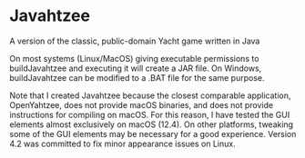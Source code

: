 # Javahtzee
A version of the classic, public-domain Yacht game written in Java

On most systems (Linux/MacOS) giving executable permissions to buildJavahtzee and executing it will create a JAR file.
On Windows, buildJavahtzee can be modified to a .BAT file for the same purpose.

Note that I created Javahtzee because the closest comparable application, OpenYahtzee, does not provide macOS binaries, 
and does not provide instructions for compiling on macOS.  For this reason, I have tested the GUI elements almost exclusively
on macOS (12.4). On other platforms, tweaking some of the GUI elements may be necessary for a good experience. Version 4.2 
was committed to fix minor appearance issues on Linux.
